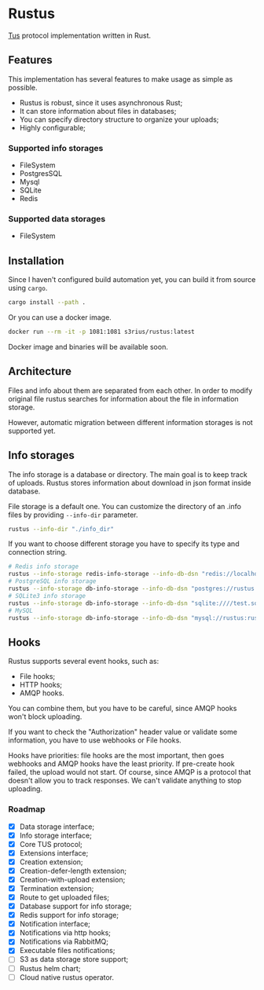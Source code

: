 # Rustus

[Tus](https://tus.io/) protocol implementation written in Rust.

## Features

This implementation has several features to make usage as simple as possible.

* Rustus is robust, since it uses asynchronous Rust;
* It can store information about files in databases;
* You can specify directory structure to organize your uploads;
* Highly configurable;

### Supported info storages

* FileSystem
* PostgresSQL
* Mysql
* SQLite
* Redis

### Supported data storages

* FileSystem

## Installation

Since I haven't configured build automation yet, you can build it
from source using `cargo`.

```bash
cargo install --path .
```

Or you can use a docker image.

```bash
docker run --rm -it -p 1081:1081 s3rius/rustus:latest
```

Docker image and binaries will be available soon.

## Architecture

Files and info about them are separated from each other.
In order to modify original file rustus searches for information about
the file in information storage.

However, automatic migration between different information
storages is not supported yet.

## Info storages

The info storage is a database or directory. The main goal is to keep track
of uploads. Rustus stores information about download in json format inside
database.

File storage is a default one. You can customize the directory of an .info files
by providing `--info-dir` parameter.

```bash
rustus --info-dir "./info_dir"
```

If you want to choose different storage you have to specify its type and connection string.

```bash
# Redis info storage
rustus --info-storage redis-info-storage --info-db-dsn "redis://localhost"
# PostgreSQL info storage
rustus --info-storage db-info-storage --info-db-dsn "postgres://rustus:rustus@192.168.1.89:5440/rustus"
# SQLite3 info storage
rustus --info-storage db-info-storage --info-db-dsn "sqlite:////test.sqlite3"
# MySQL
rustus --info-storage db-info-storage --info-db-dsn "mysql://rustus:rustus@192.168.1.89:3306/rustus"
```

## Hooks

Rustus supports several event hooks, such as:
* File hooks;
* HTTP hooks;
* AMQP hooks.

You can combine them, but you have to be careful, since
AMQP hooks won't block uploading.

If you want to check the "Authorization" header value or validate some information,
you have to use webhooks or File hooks.

Hooks have priorities: file hooks are the most important, then goes webhooks and AMQP hooks have the least priority.
If pre-create hook failed, the upload would not start.
Of course, since AMQP is a protocol that doesn't allow you to track responses.
We can't validate anything to stop uploading.


### Roadmap

* [x] Data storage interface;
* [x] Info storage interface;
* [x] Core TUS protocol;
* [x] Extensions interface;
* [x] Creation extension;
* [x] Creation-defer-length extension;
* [x] Creation-with-upload extension;
* [x] Termination extension;
* [x] Route to get uploaded files;
* [x] Database support for info storage;
* [x] Redis support for info storage;
* [x] Notification interface;
* [x] Notifications via http hooks;
* [x] Notifications via RabbitMQ;
* [X] Executable files notifications;
* [ ] S3 as data storage store support;
* [ ] Rustus helm chart;
* [ ] Cloud native rustus operator.
